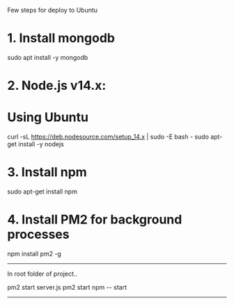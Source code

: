 Few steps for deploy to Ubuntu 

# 1. Install mongodb
sudo apt install -y mongodb

# 2. Node.js v14.x:
# Using Ubuntu
curl -sL https://deb.nodesource.com/setup_14.x | sudo -E bash -
sudo apt-get install -y nodejs

# 3. Install npm
sudo apt-get install npm

# 4. Install PM2 for background processes
npm install pm2 -g

---------------------
In root folder of project..

pm2 start server.js
pm2 start npm -- start

---------------------
